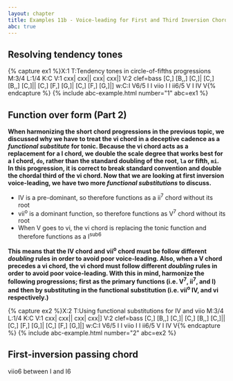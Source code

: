 ```yaml
---
layout: chapter
title: Examples 11b - Voice-leading for First and Third Inversion Chords
abc: true
---
```


## Resolving tendency tones

{% capture ex1 %}X:1
T:Tendency tones in circle-of-fifths progressions
M:3/4
L:1/4
K:C
V:1
cxx| cxx|| cxx| cxx|]
V:2 clef=bass
[C,] [B,,] [C,]| [C,] [B,,] [C,]|| [C,] [F,] [G,]| [C,] [F,] [G,]|]
w:C:I V6/5 I I viio I I ii6/5 V I IV V{% endcapture %}
{% include abc-example.html number="1" abc=ex1 %}

## Function over form (Part 2)

**When harmonizing the short chord progressions in the previous topic, we discussed why we have to treat the vi chord in a deceptive cadence as a *functional substitute* for tonic. Because the vi chord acts as a replacement for a I chord, we double the scale degree that works best for a I chord, `do`, rather than the standard doubling of the root, `la` or fifth, `mi`. In this progression, it is correct to break standard convention and double the chordal third of the vi chord. Now that we are looking at first inversion voice-leading, we have two more *functional substitutions* to discuss.**
- IV is a pre-dominant, so therefore functions as a ii<sup>7</sup> chord without its root
- vii<sup>o</sup> is a dominant function, so therefore functions as V<sup>7</sup> chord without its root
- When V goes to vi, the vi chord is replacing the tonic function and therefore functions as a I<sup>sub6</sup>

**This means that the IV chord and vii<sup>o</sup> chord must be follow different *doubling* rules in order to avoid poor voice-leading. Also, when a V chord precedes a vi chord, the vi chord must follow different *doubling* rules in order to avoid poor voice-leading. With this in mind, harmonize the following progressions; first as the primary functions (i.e. V<sup>7</sup>, ii<sup>7</sup>, and I) and then by substituting in the functional substitution (i.e. vii<sup>o</sup> IV, and vi respectively.)**

{% capture ex2 %}X:2
T:Using functional substitutions for IV and viio
M:3/4
L:1/4
K:C
V:1
cxx| cxx|| cxx| cxx|]
V:2 clef=bass
[C,] [B,,] [C,]| [C,] [B,,] [C,]|| [C,] [F,] [G,]| [C,] [F,] [G,]|]
w:C:I V6/5 I I viio I I ii6/5 V I IV V{% endcapture %}
{% include abc-example.html number="2" abc=ex2 %}

## First-inversion passing chord

viio6 between I and I6